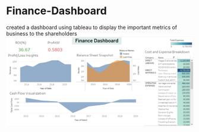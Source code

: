 # Finance-Dashboard
created a dashboard using tableau to display the important metrics of business to the shareholders
![Finance Dashboard Image](https://github.com/rano667/Finance-Dashboard/blob/main/finance%20dashboard%20img.PNG)
